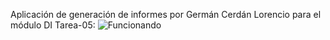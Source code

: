 Aplicación de generación de informes por Germán Cerdán Lorencio para el módulo DI Tarea-05:
![Funcionando](https://github.com/user-attachments/assets/9332d2f4-9d88-4df8-a7cd-e62fd6d70c7f)
